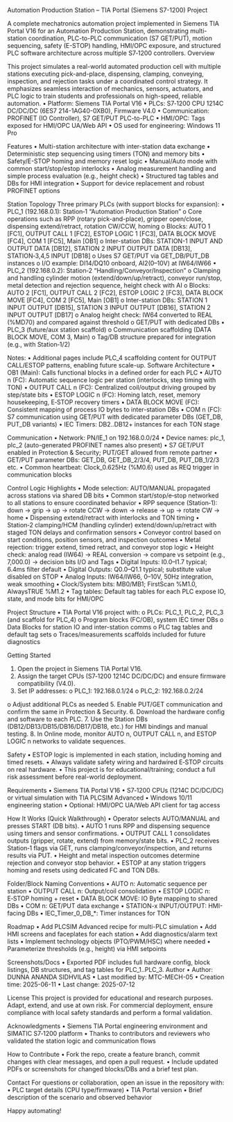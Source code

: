 Automation Production Station – TIA Portal (Siemens S7-1200) Project

A complete mechatronics automation project implemented in Siemens TIA Portal V16 for an Automation Production Station, demonstrating multi-station coordination, PLC-to-PLC communication (S7 GET/PUT), motion sequencing, safety (E-STOP) handling, HMI/OPC exposure, and structured PLC software architecture across multiple S7‑1200 controllers.
Overview

This project simulates a real-world automated production cell with multiple stations executing pick-and-place, dispensing, clamping, conveying, inspection, and rejection tasks under a coordinated control strategy. It emphasizes seamless interaction of mechanics, sensors, actuators, and PLC logic to train students and professionals on high-speed, reliable automation.
•	Platform: Siemens TIA Portal V16
•	PLCs: S7‑1200 CPU 1214C DC/DC/DC (6ES7 214-1AG40-0XB0), Firmware V4.0
•	Communication: PROFINET (IO Controller), S7 GET/PUT PLC-to-PLC
•	HMI/OPC: Tags exposed for HMI/OPC UA/Web API
•	OS used for engineering: Windows 11 Pro

Features
•	Multi-station architecture with inter-station data exchange
•	Deterministic step sequencing using timers (TON) and memory bits
•	Safety/E-STOP homing and memory reset logic
•	Manual/Auto mode with common start/stop/estop interlocks
•	Analog measurement handling and simple process evaluation (e.g., height check)
•	Structured tag tables and DBs for HMI integration
•	Support for device replacement and robust PROFINET options

Station Topology
Three primary PLCs (with support blocks for expansion):
•	PLC_1 (192.168.0.1): Station‑1 “Automation Production Station”
o	Core operations such as RPP (rotary pick-and-place), gripper open/close, dispensing extend/retract, rotation CW/CCW, homing
o	Blocks: AUTO 1 [FC1], OUTPUT CALL 1 [FC2], ESTOP LOGIC 1 [FC3], DATA BLOCK MOVE [FC4], COM 1 [FC5], Main [OB1]
o	Inter-station DBs: STATION-1 INPUT AND OUTPUT DATA [DB12], STATION 2 INPUT OUTPUT DATA [DB13], STATION‑3,4,5 INPUT [DB18]
o	Uses S7 GET/PUT via GET_DB/PUT_DB instances
o	I/O example: DI14/DQ10 onboard, AI2(0–10V) at IW64/IW66
•	PLC_2 (192.168.0.2): Station‑2 “Handling/Conveyor/Inspection”
o	Clamping and handling cylinder motion (extend/down/up/retract), conveyor run/stop, metal detection and rejection sequence, height check with AI
o	Blocks: AUTO 2 [FC1], OUTPUT CALL 2 [FC2], ESTOP LOGIC 2 [FC3], DATA BLOCK MOVE [FC4], COM 2 [FC5], Main [OB1]
o	Inter-station DBs: STATION 1 INPUT OUTPUT [DB15], STATION 3 INPUT OUTPUT [DB16], STATION 2 INPUT OUTPUT [DB17]
o	Analog height check: IW64 converted to REAL (%MD70) and compared against threshold
o	GET/PUT with dedicated DBs
•	PLC_3 (future/aux station scaffold)
o	Communication scaffolding (DATA BLOCK MOVE, COM 3, Main)
o	Tag/DB structure prepared for integration (e.g., with Station‑1/2)

Notes:
•	Additional pages include PLC_4 scaffolding content for OUTPUT CALL/ESTOP patterns, enabling future scale-up.
Software Architecture
•	OB1 (Main): Calls functional blocks in a defined order for each PLC
•	AUTO n (FC): Automatic sequence logic per station (interlocks, step timing with TON)
•	OUTPUT CALL n (FC): Centralized coil/output driving grouped by step/state bits
•	ESTOP LOGIC n (FC): Homing latch, reset, memory housekeeping, E‑STOP recovery timers
•	DATA BLOCK MOVE (FC): Consistent mapping of process IO bytes to inter-station DBs
•	COM n (FC): S7 communication using GET/PUT with dedicated parameter DBs (GET_DB, PUT_DB variants)
•	IEC Timers: DB2..DB12+ instances for each TON stage

Communication
•	Network: PN/IE_1 on 192.168.0.0/24
•	Device names: plc_1, plc_2 (auto-generated PROFINET names also present)
•	S7 GET/PUT enabled in Protection & Security; PUT/GET allowed from remote partner
•	GET/PUT parameter DBs: GET_DB, GET_DB_2/3/4, PUT_DB, PUT_DB_1/2/3 etc.
•	Common heartbeat: Clock_0.625Hz (%M0.6) used as REQ trigger in communication blocks

Control Logic Highlights
•	Mode selection: AUTO/MANUAL propagated across stations via shared DB bits
•	Common start/stop/e‑stop networked to all stations to ensure coordinated behavior
•	RPP sequence (Station‑1): down → grip → up → rotate CCW → down → release → up → rotate CW → home
•	Dispensing extend/retract with interlocks and TON timing
•	Station‑2 clamping/HCM (handling cylinder) extend/down/up/retract with staged TON delays and confirmation sensors
•	Conveyor control based on start conditions, position sensors, and inspection outcomes
•	Metal rejection: trigger extend, timed retract, and conveyor stop logic
•	Height check: analog read (IW64) → REAL conversion → compare vs setpoint (e.g., 7,000.0) → decision bits
I/O and Tags
•	Digital Inputs: I0.0–I1.7 typical; 6.4ms filter default
•	Digital Outputs: Q0.0–Q1.1 typical; substitute value disabled on STOP
•	Analog Inputs: IW64/IW66, 0–10V, 50Hz integration, weak smoothing
•	Clock/System bits: MB0/MB1; FirstScan %M1.0, AlwaysTRUE %M1.2
•	Tag tables: Default tag tables for each PLC expose IO, state, and mode bits for HMI/OPC

Project Structure
•	TIA Portal V16 project with:
o	PLCs: PLC_1, PLC_2, PLC_3 (and scaffold for PLC_4)
o	Program blocks (FC/OB), system IEC timer DBs
o	Data Blocks for station IO and inter-station comms
o	PLC tag tables and default tag sets
o	Traces/measurements scaffolds included for future diagnostics

Getting Started
1.	Open the project in Siemens TIA Portal V16.
2.	Assign the target CPUs (S7‑1200 1214C DC/DC/DC) and ensure firmware compatibility (V4.0).
3.	Set IP addresses:
o	PLC_1: 192.168.0.1/24
o	PLC_2: 192.168.0.2/24

o	Adjust additional PLCs as needed
5.	Enable PUT/GET communication and confirm the same in Protection & Security.
6.	Download the hardware config and software to each PLC.
7.	Use the Station DBs (DB12/DB13/DB15/DB16/DB17/DB18, etc.) for HMI bindings and manual testing.
8.	In Online mode, monitor AUTO n, OUTPUT CALL n, and ESTOP LOGIC n networks to validate sequences.

Safety
•	ESTOP logic is implemented in each station, including homing and timed resets.
•	Always validate safety wiring and hardwired E‑STOP circuits on real hardware.
•	This project is for educational/training; conduct a full risk assessment before real-world deployment.

Requirements
•	Siemens TIA Portal V16
•	S7‑1200 CPUs (1214C DC/DC/DC) or virtual simulation with TIA PLCSIM Advanced
•	Windows 10/11 engineering station
•	Optional: HMI/OPC UA/Web API client for tag access

How It Works (Quick Walkthrough)
•	Operator selects AUTO/MANUAL and presses START (DB bits).
•	AUTO 1 runs RPP and dispensing sequence using timers and sensor confirmations.
•	OUTPUT CALL 1 consolidates outputs (gripper, rotate, extend) from memory/state bits.
•	PLC_2 receives Station‑1 flags via GET, runs clamping/conveyor/inspection, and returns results via PUT.
•	Height and metal inspection outcomes determine rejection and conveyor stop behavior.
•	ESTOP at any station triggers homing and resets using dedicated FC and TON DBs.

Folder/Block Naming Conventions
•	AUTO n: Automatic sequence per station
•	OUTPUT CALL n: Output/coil consolidation
•	ESTOP LOGIC n: E‑STOP homing + reset
•	DATA BLOCK MOVE: IO Byte mapping to shared DBs
•	COM n: GET/PUT data exchange
•	STATION-x INPUT/OUTPUT: HMI-facing DBs
•	IEC_Timer_0_DB_*: Timer instances for TON

Roadmap
•	Add PLCSIM Advanced recipe for multi-PLC simulation
•	Add HMI screens and faceplates for each station
•	Add diagnostics/alarm text lists
•	Implement technology objects (PTO/PWM/HSC) where needed
•	Parameterize thresholds (e.g., height) via HMI setpoints

Screenshots/Docs
•	Exported PDF includes full hardware config, block listings, DB structures, and tag tables for PLC_1..PLC_3.
Author
•	Author: DUNNA ANANDA SIDHVILAS
•	Last modified by: MTC-MECH-05
•	Creation time: 2025-06-11
•	Last change: 2025-07-12

License
This project is provided for educational and research purposes. Adapt, extend, and use at own risk. For commercial deployment, ensure compliance with local safety standards and perform a formal validation.

Acknowledgments
•	Siemens TIA Portal engineering environment and SIMATIC S7‑1200 platform
•	Thanks to contributors and reviewers who validated the station logic and communication flows

How to Contribute
•	Fork the repo, create a feature branch, commit changes with clear messages, and open a pull request.
•	Include updated PDFs or screenshots for changed blocks/DBs and a brief test plan.

Contact
For questions or collaboration, open an issue in the repository with:
•	PLC target details (CPU type/firmware)
•	TIA Portal version
•	Brief description of the scenario and observed behavior

Happy automating!
